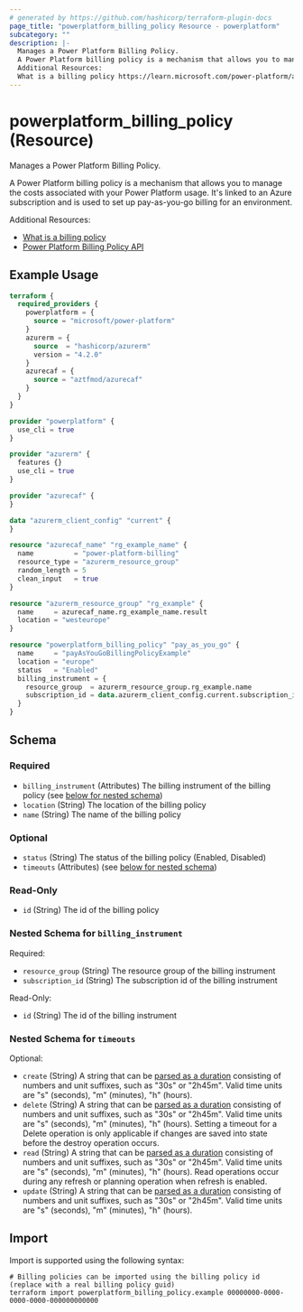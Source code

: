 ```yaml
---
# generated by https://github.com/hashicorp/terraform-plugin-docs
page_title: "powerplatform_billing_policy Resource - powerplatform"
subcategory: ""
description: |-
  Manages a Power Platform Billing Policy.
  A Power Platform billing policy is a mechanism that allows you to manage the costs associated with your Power Platform usage. It's linked to an Azure subscription and is used to set up pay-as-you-go billing for an environment.
  Additional Resources:
  What is a billing policy https://learn.microsoft.com/power-platform/admin/pay-as-you-go-overview#what-is-a-billing-policyPower Platform Billing Policy API https://learn.microsoft.com/rest/api/power-platform/licensing/billing-policy/get-billing-policy
---
```


# powerplatform_billing_policy (Resource)

Manages a Power Platform Billing Policy. 

A Power Platform billing policy is a mechanism that allows you to manage the costs associated with your Power Platform usage. It's linked to an Azure subscription and is used to set up pay-as-you-go billing for an environment.

Additional Resources:

* [What is a billing policy](https://learn.microsoft.com/power-platform/admin/pay-as-you-go-overview#what-is-a-billing-policy)
* [Power Platform Billing Policy API](https://learn.microsoft.com/rest/api/power-platform/licensing/billing-policy/get-billing-policy)

## Example Usage

```terraform
terraform {
  required_providers {
    powerplatform = {
      source = "microsoft/power-platform"
    }
    azurerm = {
      source  = "hashicorp/azurerm"
      version = "4.2.0"
    }
    azurecaf = {
      source = "aztfmod/azurecaf"
    }
  }
}

provider "powerplatform" {
  use_cli = true
}

provider "azurerm" {
  features {}
  use_cli = true
}

provider "azurecaf" {
}

data "azurerm_client_config" "current" {
}

resource "azurecaf_name" "rg_example_name" {
  name          = "power-platform-billing"
  resource_type = "azurerm_resource_group"
  random_length = 5
  clean_input   = true
}

resource "azurerm_resource_group" "rg_example" {
  name     = azurecaf_name.rg_example_name.result
  location = "westeurope"
}

resource "powerplatform_billing_policy" "pay_as_you_go" {
  name     = "payAsYouGoBillingPolicyExample"
  location = "europe"
  status   = "Enabled"
  billing_instrument = {
    resource_group  = azurerm_resource_group.rg_example.name
    subscription_id = data.azurerm_client_config.current.subscription_id
  }
}
```

<!-- schema generated by tfplugindocs -->
## Schema

### Required

- `billing_instrument` (Attributes) The billing instrument of the billing policy (see [below for nested schema](#nestedatt--billing_instrument))
- `location` (String) The location of the billing policy
- `name` (String) The name of the billing policy

### Optional

- `status` (String) The status of the billing policy (Enabled, Disabled)
- `timeouts` (Attributes) (see [below for nested schema](#nestedatt--timeouts))

### Read-Only

- `id` (String) The id of the billing policy

<a id="nestedatt--billing_instrument"></a>
### Nested Schema for `billing_instrument`

Required:

- `resource_group` (String) The resource group of the billing instrument
- `subscription_id` (String) The subscription id of the billing instrument

Read-Only:

- `id` (String) The id of the billing instrument


<a id="nestedatt--timeouts"></a>
### Nested Schema for `timeouts`

Optional:

- `create` (String) A string that can be [parsed as a duration](https://pkg.go.dev/time#ParseDuration) consisting of numbers and unit suffixes, such as "30s" or "2h45m". Valid time units are "s" (seconds), "m" (minutes), "h" (hours).
- `delete` (String) A string that can be [parsed as a duration](https://pkg.go.dev/time#ParseDuration) consisting of numbers and unit suffixes, such as "30s" or "2h45m". Valid time units are "s" (seconds), "m" (minutes), "h" (hours). Setting a timeout for a Delete operation is only applicable if changes are saved into state before the destroy operation occurs.
- `read` (String) A string that can be [parsed as a duration](https://pkg.go.dev/time#ParseDuration) consisting of numbers and unit suffixes, such as "30s" or "2h45m". Valid time units are "s" (seconds), "m" (minutes), "h" (hours). Read operations occur during any refresh or planning operation when refresh is enabled.
- `update` (String) A string that can be [parsed as a duration](https://pkg.go.dev/time#ParseDuration) consisting of numbers and unit suffixes, such as "30s" or "2h45m". Valid time units are "s" (seconds), "m" (minutes), "h" (hours).

## Import

Import is supported using the following syntax:

```shell
# Billing policies can be imported using the billing policy id (replace with a real billing policy guid)
terraform import powerplatform_billing_policy.example 00000000-0000-0000-0000-000000000000
```
